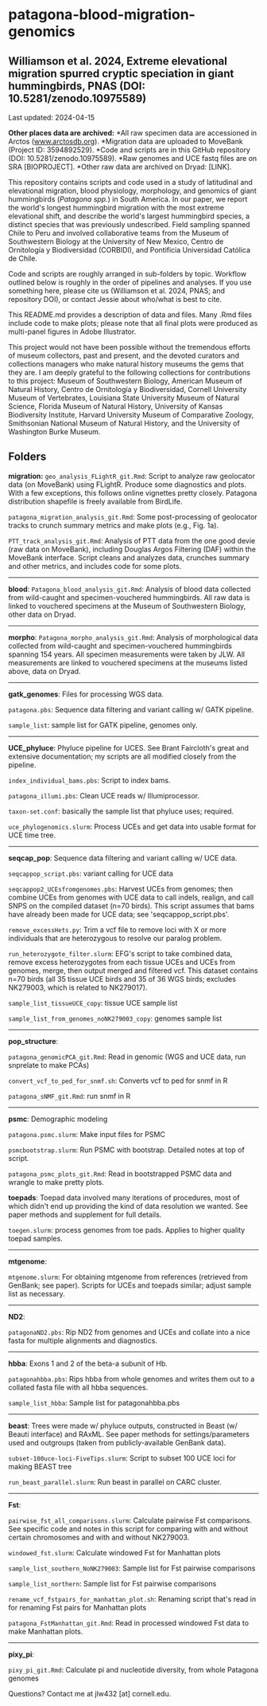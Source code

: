 # patagona-blood-migration-genomics

## Williamson et al. 2024, Extreme elevational migration spurred cryptic speciation in giant hummingbirds, PNAS (DOI: 10.5281/zenodo.10975589)

Last updated: 2024-04-15

**Other places data are archived:**
*All raw specimen data are accessioned in Arctos (www.arctosdb.org). 
*Migration data are uploaded to MoveBank (Project ID: 3594892529). 
*Code and scripts are in this GitHub repository (DOI: 10.5281/zenodo.10975589). 
*Raw genomes and UCE fastq files are on SRA [BIOPROJECT]. 
*Other raw data are archived on Dryad: [LINK]. 

This repository contains scripts and code used in a study of latitudinal and elevational migration, blood physiology, morphology, and genomics of giant hummingbirds (*Patagona spp.*) in South America. In our paper, we report the world's longest hummingbird migration with the most extreme elevational shift, and describe the world's largest hummingbird species, a distinct species that was previously undescribed. Field sampling spanned Chile to Peru and involved collaborative teams from the Museum of Southwestern Biology at the University of New Mexico, Centro de Ornitología y Biodiversidad (CORBIDI), and Pontificia Universidad Católica de Chile. 

Code and scripts are roughly arranged in sub-folders by topic. Workflow outlined below is roughly in the order of pipelines and analyses. If you use something here, please cite us (Williamson et al. 2024, PNAS; and repository DOI), or contact Jessie about who/what is best to cite. 

This README.md provides a description of data and files. Many .Rmd files include code to make plots; please note that all final plots were produced as multi-panel figures in Adobe Illustrator. 

This project would not have been possible without the tremendous efforts of museum collectors, past and present, and the devoted curators and collections managers who make natural history museums the gems that they are. I am deeply grateful to the following collections for contributions to this project: Museum of Southwestern Biology, American Museum of Natural History, Centro de Ornitología y Biodiversidad, Cornell University Museum of Vertebrates, Louisiana State University Museum of Natural Science, Florida Museum of Natural History, University of Kansas Biodiversity Institute, Harvard University Museum of Comparative Zoology, Smithsonian National Museum of Natural History, and the University of Washington Burke Museum. 


## Folders

**migration:**
`geo_analysis_FLightR_git.Rmd`: Script to analyze raw geolocator data (on MoveBank) using FLightR. Produce some diagnostics and plots. With a few exceptions, this follows online vignettes pretty closely. Patagona distribution shapefile is freely available from BirdLife. 

`patagona_migration_analysis_git.Rmd`: Some post-processing of geolocator tracks to crunch summary metrics and make plots (e.g., Fig. 1a).

`PTT_track_analysis_git.Rmd`: Analysis of PTT data from the one good devie (raw data on MoveBank), including Douglas Argos Filtering (DAF) within the MoveBank interface. Script cleans and analyzes data, crunches summary and other metrics, and includes code for some plots. 

-------

**blood**:
`Patagona_blood_analysis_git.Rmd`: Analysis of blood data collected from wild-caught and specimen-vouchered hummingbirds. All raw data is linked to vouchered specimens at the Museum of Southwestern Biology, other data on Dryad. 

-------

**morpho**:
`Patagona_morpho_analysis_git.Rmd`: Analysis of morphological data collected from wild-caught and specimen-vouchered hummingbirds spanning 154 years. All specimen measurements were taken by JLW. All measurements are linked to vouchered specimens at the museums listed above, data on Dryad.

-------

**gatk_genomes**:
Files for processing WGS data. 

`patagona.pbs`: Sequence data filtering and variant calling w/ GATK pipeline. 

`sample_list`: sample list for GATK pipeline, genomes only.

-------

**UCE_phyluce**:
Phyluce pipeline for UCES. See Brant Faircloth's great and extensive documentation; my scripts are all modified closely from the pipeline. 

`index_individual_bams.pbs`: Script to index bams. 

`patagona_illumi.pbs`: Clean UCE reads w/ Illumiprocessor. 

`taxon-set.conf`: basically the sample list that phyluce uses; required. 

`uce_phylogenomics.slurm`: Process UCEs and get data into usable format for UCE time tree. 

-------

**seqcap_pop**:
Sequence data filtering and variant calling w/ UCE data. 

`seqcappop_script.pbs`: variant calling for UCE data

`seqcappop2_UCEsfromgenomes.pbs`: Harvest UCEs from genomes; then combine UCEs from genomes with UCE data to call indels, realign, and call SNPS on the compiled dataset (n=70 birds). This script assumes that bams have already been made for UCE data; see 'seqcappop_script.pbs'. 

`remove_excessHets.py`: Trim a vcf file to remove loci with X or more individuals that are heterozygous to resolve our paralog problem. 

`run_heterozygote_filter.slurm`: EFG's script to take combined data, remove excess heterozygotes from each tissue UCEs and UCEs from genomes, merge, then output merged and filtered vcf. This dataset contains n=70 birds (all 35 tissue UCE birds and 35 of 36 WGS birds; excludes NK279003, which is related to NK279017).

`sample_list_tissueUCE_copy`: tissue UCE sample list 

`sample_list_from_genomes_noNK279003_copy`: genomes sample list 

-------

**pop_structure**:

`patagona_genomicPCA_git.Rmd`: Read in genomic (WGS and UCE data, run snprelate to make PCAs)

`convert_vcf_to_ped_for_snmf.sh`: Converts vcf to ped for snmf in R

`patagona_sNMF_git.Rmd`: run snmf in R

-------

**psmc**:
Demographic modeling 

`patagona.psmc.slurm`: Make input files for PSMC

`psmcbootstrap.slurm`: Run PSMC with bootstrap. Detailed notes at top of script.

`patagona_psmc_plots_git.Rmd`: Read in bootstrapped PSMC data and wrangle to make pretty plots. 


**toepads**: 
Toepad data involved many iterations of procedures, most of which didn't end up providing the kind of data resolution we wanted. See paper methods and supplement for full details. 

`toegen.slurm`: process genomes from toe pads. Applies to higher quality toepad samples.

-------

**mtgenome**: 

`mtgenome.slurm`: For obtaining mtgenome from references (retrieved from GenBank; see paper). Scripts for UCEs and toepads similar; adjust sample list as necessary. 

-------

**ND2**: 

`patagonaND2.pbs`: Rip ND2 from genomes and UCEs and collate into a nice fasta for multiple alignments and diagnostics. 

-------

**hbba**:
Exons 1 and 2 of the beta-a subunit of Hb. 

`patagonahbba.pbs`: Rips hbba from whole genomes and writes them out to a collated fasta file with all hbba sequences.

`sample_list_hbba`: Sample list for patagonahbba.pbs

-------

**beast**:
Trees were made w/ phyluce outputs, constructed in Beast (w/ Beauti interface) and RAxML. See paper methods for settings/parameters used and outgroups (taken from publicly-available GenBank data). 

`subset-100uce-loci-FiveTips.slurm`: Script to subset 100 UCE loci for making BEAST tree

`run_beast_parallel.slurm`: Run beast in parallel on CARC cluster. 

-------

**Fst**:

`pairwise_fst_all_comparisons.slurm`: Calculate pairwise Fst comparisons. See specific code and notes in this script for comparing with and without certain chromosomes and with and without NK279003. 

`windowed_fst.slurm`: Calculate windowed Fst for Manhattan plots

`sample_list_southern_NoNK279003`: Sample list for Fst pairwise comparisons 

`sample_list_northern`: Sample list for Fst pairwise comparisons 

`rename_vcf_fstpairs_for_manhattan_plot.sh`: Renaming script that's read in for renaming Fst pairs for Manhattan plots

`patagona_FstManhattan_git.Rmd`: Read in processed windowed Fst data to make Manhattan plots. 

-------

**pixy_pi**:

`pixy_pi_git.Rmd`: Calculate pi and nucleotide diversity, from whole Patagona genomes



Questions? Contact me at jlw432 [at] cornell.edu.

